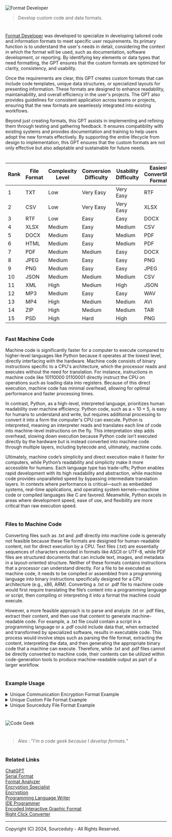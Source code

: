 ![Format Developer](https://github.com/user-attachments/assets/07295330-a2a3-430a-8ae6-4e4fd1edeb5f)

> Develop custom code and data formats.

#

[Format Developer](https://chatgpt.com/g/g-Joa1YMscU-format-developer) was developed to specialize in developing tailored code and information formats to meet specific user requirements. Its primary function is to understand the user's needs in detail, considering the context in which the format will be used, such as documentation, software development, or reporting. By identifying key elements or data types that need formatting, the GPT ensures that the custom formats are optimized for clarity, consistency, and usability.

Once the requirements are clear, this GPT creates custom formats that can include code templates, unique data structures, or specialized layouts for presenting information. These formats are designed to enhance readability, maintainability, and overall efficiency in the user's projects. The GPT also provides guidelines for consistent application across teams or projects, ensuring that the new formats are seamlessly integrated into existing workflows.

Beyond just creating formats, this GPT assists in implementing and refining them through testing and gathering feedback. It ensures compatibility with existing systems and provides documentation and training to help users adopt the new formats effectively. By supporting the entire lifecycle from design to implementation, this GPT ensures that the custom formats are not only effective but also adaptable and sustainable for future needs.

#

| Rank | File Format | Complexity Level | Conversion Difficulty | Usability Difficulty | Easiest Convertible Format |
|------|-------------|------------------|-----------------------|----------------------|----------------------------|
| 1    | TXT         | Low              | Very Easy             | Very Easy            | RTF                        |
| 2    | CSV         | Low              | Very Easy             | Very Easy            | XLSX                       |
| 3    | RTF         | Low              | Easy                  | Easy                 | DOCX                       |
| 4    | XLSX        | Medium           | Easy                  | Medium               | CSV                        |
| 5    | DOCX        | Medium           | Easy                  | Medium               | PDF                        |
| 6    | HTML        | Medium           | Easy                  | Medium               | PDF                        |
| 7    | PDF         | Medium           | Medium                | Easy                 | DOCX                       |
| 8    | JPEG        | Medium           | Easy                  | Easy                 | PNG                        |
| 9    | PNG         | Medium           | Easy                  | Easy                 | JPEG                       |
| 10   | JSON        | Medium           | Medium                | Medium               | CSV                        |
| 11   | XML         | High             | Medium                | High                 | JSON                       |
| 12   | MP3         | Medium           | Easy                  | Easy                 | WAV                        |
| 13   | MP4         | High             | Medium                | Medium               | AVI                        |
| 14   | ZIP         | High             | Medium                | Medium               | TAR                        |
| 15   | PSD         | High             | Hard                  | High                 | PNG                        |

#
### Fast Machine Code

Machine code is significantly faster for a computer to execute compared to higher-level languages like Python because it operates at the lowest level, directly interfacing with the hardware. Machine code consists of binary instructions specific to a CPU's architecture, which the processor reads and executes without the need for translation. For instance, instructions in machine code like 10110000 01100001 directly instruct the CPU on operations such as loading data into registers. Because of this direct execution, machine code has minimal overhead, allowing for optimal performance and faster processing times.

In contrast, Python, as a high-level, interpreted language, prioritizes human readability over machine efficiency. Python code, such as a = 10 + 5, is easy for humans to understand and write, but requires additional processing to convert it into a form the computer's CPU can execute. Python is interpreted, meaning an interpreter reads and translates each line of code into machine-level instructions on the fly. This interpretation step adds overhead, slowing down execution because Python code isn’t executed directly by the hardware but is instead converted into machine code through multiple layers, including bytecode and, ultimately, machine code.

Ultimately, machine code’s simplicity and direct execution make it faster for computers, while Python’s readability and simplicity make it more accessible for humans. Each language type has trade-offs; Python enables rapid development with its high readability and abstraction, while machine code provides unparalleled speed by bypassing intermediate translation layers. In contexts where performance is critical—such as embedded systems, real-time applications, and operating system kernels—machine code or compiled languages like C are favored. Meanwhile, Python excels in areas where development speed, ease of use, and flexibility are more critical than raw execution speed.

#
### Files to Machine Code

Converting files such as .txt and .pdf directly into machine code is generally not feasible because these file formats are designed for human-readable content, not for direct execution by a CPU. Text files (.txt) are essentially sequences of characters encoded in formats like ASCII or UTF-8, while PDF files are structured documents that can include text, images, and metadata in a layout-oriented structure. Neither of these formats contains instructions that a processor can understand directly. For a file to be executed as machine code, it needs to be compiled or assembled from a programming language into binary instructions specifically designed for a CPU architecture (e.g., x86, ARM). Converting a .txt or .pdf file to machine code would first require translating the file’s content into a programming language or script, then compiling or interpreting it into a format the machine could execute.

However, a more feasible approach is to parse and analyze .txt or .pdf files, extract their content, and then use that content to generate machine-readable code. For example, a .txt file could contain a script in a programming language or a .pdf could include data that, when extracted and transformed by specialized software, results in executable code. This process would involve steps such as parsing the file format, extracting the content, interpreting the data, and then generating the appropriate binary code that a machine can execute. Therefore, while .txt and .pdf files cannot be directly converted to machine code, their contents can be utilized within code-generation tools to produce machine-readable output as part of a larger workflow.

#
### Example Usage

<details><summary>Unique Communication Encryption Format Example</summary>
<br>

### Hybrid Encryption Communication Format

**Overview**: This format combines the strengths of both symmetric and asymmetric encryption. Asymmetric encryption is used to securely exchange a symmetric key, which is then used to encrypt the actual message.

#### Components:

1. **Asymmetric Encryption**:
   - Algorithm: RSA (Rivest–Shamir–Adleman)
   - Key Size: 2048 bits
   - Used for: Secure key exchange

2. **Symmetric Encryption**:
   - Algorithm: AES (Advanced Encryption Standard)
   - Key Size: 256 bits
   - Used for: Message encryption

3. **Message Structure**:
   - **Header**: Contains metadata about the message, including version, timestamp, and the encrypted symmetric key.
   - **Body**: The actual encrypted message data.
   - **Signature**: Optional, provides integrity and authenticity.

### Detailed Format:

#### 1. **Header**:

- **Version (2 bytes)**: Identifies the version of the encryption format.
- **Timestamp (8 bytes)**: UNIX timestamp indicating when the message was created.
- **Sender ID (Variable)**: Unique identifier for the sender (e.g., public key fingerprint).
- **Encrypted Symmetric Key (256 bytes)**: The AES key encrypted using the recipient's RSA public key.

#### 2. **Body**:

- **IV (Initialization Vector) (16 bytes)**: Randomly generated for each message, used with AES encryption.
- **Encrypted Data (Variable)**: The actual message data encrypted using the AES symmetric key.

#### 3. **Signature (Optional)**:

- **Signature (Variable)**: The message body signed with the sender's RSA private key, ensuring integrity and authenticity.

### Message Flow Example:

1. **Message Creation**:
   - The sender generates a 256-bit AES symmetric key.
   - The sender encrypts the AES key using the recipient's RSA public key.
   - The sender encrypts the message body using AES encryption with the generated key.
   - The sender creates a message header, including metadata and the encrypted AES key.
   - Optionally, the sender signs the message body using their RSA private key.

2. **Message Transmission**:
   - The complete message, including header, body, and optional signature, is transmitted to the recipient.

3. **Message Decryption**:
   - The recipient extracts the encrypted AES key from the header and decrypts it using their RSA private key.
   - The recipient uses the decrypted AES key to decrypt the message body.
   - Optionally, the recipient verifies the signature using the sender's public key.

### Example Message Structure (in Bytes):

```
| Header |

Version: 0x01 0x00
Timestamp: 0x5F3B5E7B
Sender ID: 0xA1B2C3D4E5F6G7H8
Encrypted AES Key: 0x123456789ABCDEF...

| Body |

IV: 0x1A2B3C4D5E6F7081
Encrypted Data: 0x9F8E7D6C5B4A3B2C...

| Signature (Optional) |

Signature: 0xABCDEF0123456789...
```

### Advantages of This Format:

- **Security**: Combines the security of RSA for key exchange with the efficiency of AES for data encryption.
- **Flexibility**: The format is adaptable and can be extended with additional metadata or security features.
- **Integrity and Authenticity**: Optional signature ensures the message has not been tampered with and verifies the sender's identity.

This format provides a solid foundation for secure communication, suitable for scenarios where both security and performance are important.

<br>
</details>

<details><summary>Unique Custom File Format Example</summary>
<br>

This is an example of a custom file format that could be used for configuring a simple web application. The format is designed to be human-readable and easily parsed by software.

File Format: .webappconfig

```
# Web Application Configuration File
# This file contains the settings for configuring the web application

[AppSettings]
AppName = MyWebApp                 # Name of the application
Version = 1.0.0                    # Version of the application
Port = 8080                        # Port on which the application will run
DebugMode = true                   # Enable or disable debug mode

[DatabaseConfig]
DBType = PostgreSQL                # Type of the database (e.g., PostgreSQL, MySQL, SQLite)
DBHost = localhost                 # Database host
DBPort = 5432                      # Database port
DBName = mywebapp_db               # Database name
DBUser = dbuser                    # Database user
DBPassword = dbpassword            # Database password (consider using environment variables for security)

[Logging]
LogLevel = INFO                    # Logging level (e.g., DEBUG, INFO, WARN, ERROR)
LogToFile = true                   # Enable or disable logging to file
LogFilePath = /var/log/mywebapp.log # Path to the log file

[AuthSettings]
EnableAuth = true                  # Enable or disable authentication
AuthProvider = OAuth2              # Authentication provider (e.g., OAuth2, LDAP)
OAuth2ClientID = your_client_id    # OAuth2 Client ID
OAuth2ClientSecret = your_client_secret # OAuth2 Client Secret

[FeatureToggles]
EnableFeatureX = false             # Toggle for enabling Feature X
EnableBetaFeatures = true          # Toggle for enabling beta features
```

Explanation:

- Sections: The file is divided into sections, each starting with a header in square brackets, such as [AppSettings]. Each section groups related configuration settings.
- Key-Value Pairs: Within each section, configuration settings are specified as key-value pairs, using the format Key = Value.
- Comments: Lines beginning with # are comments and are ignored by the parser. They are used to provide descriptions or instructions.
- Data Types: Values are stored as strings but can represent different data types (e.g., boolean, integer) as needed by the application.

This format is simple and intuitive, making it easy for developers to configure and for the application to parse.

<br>
</details>

<details><summary>Unique Sourceduty File Format Example</summary>
<br>

Here's an example of a custom file format designed for configuring a system called "Sourceduty". The file format uses the .sourceduty extension and is structured to store various settings and information specific to Sourceduty.

File Format: .sourceduty

```
# Sourceduty Configuration File
# This file contains the settings and information for configuring SourceDuty

[SourceInfo]
SourceName = MySourceduty             # Name of the source
SourceID = SD123456                   # Unique identifier for the source
SourceType = API                      # Type of source (e.g., API, Database, Webhook)
SourceURL = https://api.example.com   # URL or endpoint for the source
SourceVersion = 2.1.0                 # Version of the source

[Credentials]
AuthMethod = APIKey                   # Authentication method (e.g., APIKey, OAuth2, BasicAuth)
APIKey = your_api_key_here            # API key for accessing the source
OAuthClientID =                       # OAuth2 Client ID (required if using OAuth2)
OAuthClientSecret =                   # OAuth2 Client Secret (required if using OAuth2)
BasicAuthUser =                       # BasicAuth username (required if using BasicAuth)
BasicAuthPassword =                   # BasicAuth password (required if using BasicAuth)

[SyncSettings]
SyncFrequency = 15                    # Frequency of synchronization in minutes
AutoSync = true                       # Enable or disable automatic syncing
LastSyncTime = 2024-08-05T12:00:00    # Timestamp of the last synchronization

[AlertSettings]
EnableAlerts = true                   # Enable or disable alerts
AlertEmail = alerts@example.com       # Email address for receiving alerts
AlertThreshold = 10                   # Threshold for triggering alerts (e.g., number of errors)

[Logging]
LogLevel = DEBUG                      # Logging level (e.g., DEBUG, INFO, WARN, ERROR)
LogFilePath = /var/log/sourceduty.log # Path to the log file

[FeatureFlags]
EnableAdvancedFeatures = false        # Enable or disable advanced features
```

Explanation of Changes:

- Refinement of Section Names: Each section name clearly describes its purpose, making the file more intuitive.
- Clearer Comments: Comments are updated to be more descriptive and guide the user on what each setting is for.
- Improved Placeholder Values: Some fields that may not always be needed (e.g., OAuth2 credentials) are included but commented on to clarify their usage.

This structure aims to make configuring Sourceduty straightforward and easy to understand.

<br>
</details>

#

![Code Geek](https://github.com/user-attachments/assets/96356f65-7071-4371-931f-ebe339d05f2a)

#

> Alex : "*I'm a code geek because I develop formats.*"

#
### Related Links

[ChatGPT](https://github.com/sourceduty/ChatGPT)
<br>
[Serial Format](https://github.com/sourceduty/Serial_Format)
<br>
[Format Analyzer](https://github.com/sourceduty/Format_Analyzer)
<br>
[Encryption Specialist](https://chatgpt.com/g/g-AClVroVDs-encryption-specialist)
<br>
[Encryption](https://github.com/sourceduty/Encryption)
<br>
[Programming Language Writer](https://github.com/sourceduty/Programming_Language_Writer)
<br>
[IDE Programmer](https://github.com/sourceduty/IDE_Programmer)
<br>
[Encoded Interactive Graphic Format](https://github.com/sourceduty/Encoded_Interactive_Graphic_Format)
<br>
[Right Click Converter](https://github.com/sourceduty/Right_Click_Converter)

***
Copyright (C) 2024, Sourceduty - All Rights Reserved.
